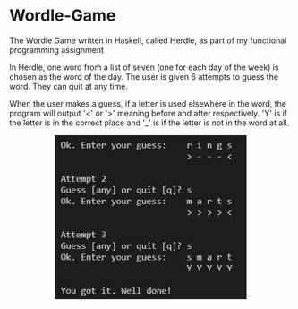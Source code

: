 # Wordle-Game
The Wordle Game written in Haskell, called Herdle, as part of my functional programming assignment

In Herdle, one word from a list of seven (one for each day of the week) is chosen as the word of the day. The user is given 6 attempts to guess the word. They can quit at any time.

When the user makes a guess, if a letter is used elsewhere in the word, the program will output '<' or '>' meaning before and after respectively. 'Y' is if the letter is in the correct place and '\_' is if the letter is not in the word at all.

<div align='center'><img src='/img.PNG'/></div>
